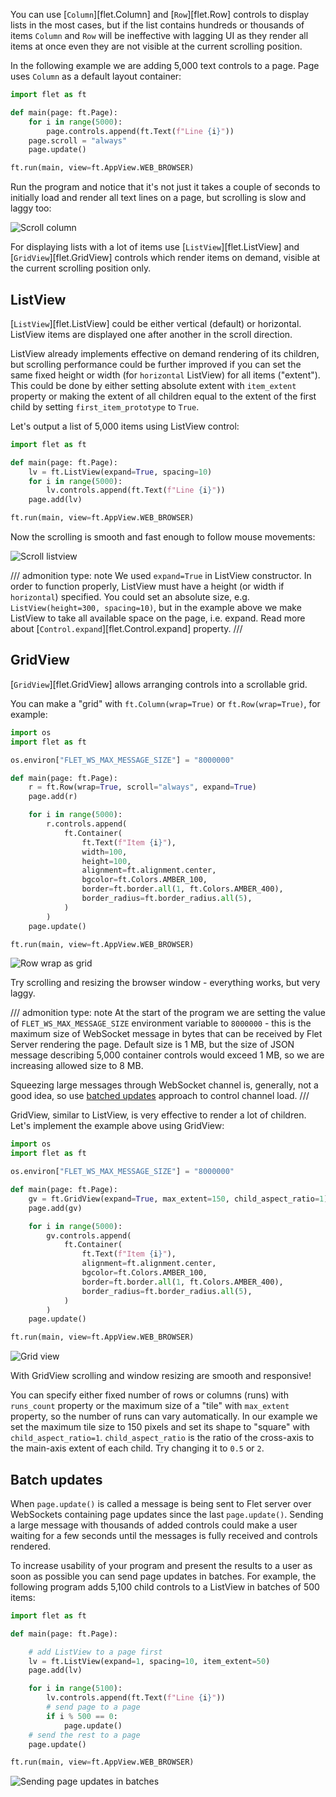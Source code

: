 You can use [`Column`][flet.Column] and [`Row`][flet.Row] controls to display lists in the most cases, but if the list contains hundreds or thousands of items `Column` and `Row` will be ineffective with lagging UI as they render all items at once even they are not visible at the current scrolling position.

In the following example we are adding 5,000 text controls to a page. Page uses `Column` as a default layout container:

```python
import flet as ft

def main(page: ft.Page):
    for i in range(5000):
        page.controls.append(ft.Text(f"Line {i}"))
    page.scroll = "always"
    page.update()

ft.run(main, view=ft.AppView.WEB_BROWSER)
```

Run the program and notice that it's not just it takes a couple of seconds to initially load and render all text lines on a page, but scrolling is slow and laggy too:

![Scroll column](../assets/getting-started/scroll-column.gif)

For displaying lists with a lot of items use [`ListView`][flet.ListView] and [`GridView`][flet.GridView] controls which render items on demand, visible at the current scrolling position only.

## ListView

[`ListView`][flet.ListView] could be either vertical (default) or horizontal. ListView items are displayed one after another in the scroll direction.

ListView already implements effective on demand rendering of its children, but scrolling performance could be further improved if you can set the same fixed height or width (for `horizontal` ListView) for all items ("extent"). This could be done by either setting absolute extent with `item_extent` property or making the extent of all children equal to the extent of the first child by setting `first_item_prototype` to `True`.

Let's output a list of 5,000 items using ListView control:

```python
import flet as ft

def main(page: ft.Page):
    lv = ft.ListView(expand=True, spacing=10)
    for i in range(5000):
        lv.controls.append(ft.Text(f"Line {i}"))
    page.add(lv)

ft.run(main, view=ft.AppView.WEB_BROWSER)
```

Now the scrolling is smooth and fast enough to follow mouse movements:

![Scroll listview](../assets/getting-started/scroll-listview.gif)

/// admonition
    type: note
We used `expand=True` in ListView constructor. In order to function properly, 
ListView must have a height (or width if `horizontal`) specified. 
You could set an absolute size, e.g. `ListView(height=300, spacing=10)`, but in the 
example above we make ListView to take all available space on the page, i.e. expand. 
Read more about [`Control.expand`][flet.Control.expand] property.
///

## GridView

[`GridView`][flet.GridView] allows arranging controls into a scrollable grid.

You can make a "grid" with `ft.Column(wrap=True)` or `ft.Row(wrap=True)`, for example:

```python
import os
import flet as ft

os.environ["FLET_WS_MAX_MESSAGE_SIZE"] = "8000000"

def main(page: ft.Page):
    r = ft.Row(wrap=True, scroll="always", expand=True)
    page.add(r)

    for i in range(5000):
        r.controls.append(
            ft.Container(
                ft.Text(f"Item {i}"),
                width=100,
                height=100,
                alignment=ft.alignment.center,
                bgcolor=ft.Colors.AMBER_100,
                border=ft.border.all(1, ft.Colors.AMBER_400),
                border_radius=ft.border_radius.all(5),
            )
        )
    page.update()

ft.run(main, view=ft.AppView.WEB_BROWSER)
```

![Row wrap as grid](../assets/getting-started/row-wrap-as-grid.png)

Try scrolling and resizing the browser window - everything works, but very laggy.

/// admonition
    type: note
At the start of the program we are setting the value of `FLET_WS_MAX_MESSAGE_SIZE` environment variable to `8000000` - this is the maximum size of WebSocket message in bytes that can be received by Flet Server rendering the page. Default size is 1 MB, but the size of JSON message describing 5,000 container controls would exceed 1 MB, so we are increasing allowed size to 8 MB.

Squeezing large messages through WebSocket channel is, generally, not a good idea, so use [batched updates](#batch-updates) approach to control channel load.
///

GridView, similar to ListView, is very effective to render a lot of children. Let's implement the example above using GridView:

```python
import os
import flet as ft

os.environ["FLET_WS_MAX_MESSAGE_SIZE"] = "8000000"

def main(page: ft.Page):
    gv = ft.GridView(expand=True, max_extent=150, child_aspect_ratio=1)
    page.add(gv)

    for i in range(5000):
        gv.controls.append(
            ft.Container(
                ft.Text(f"Item {i}"),
                alignment=ft.alignment.center,
                bgcolor=ft.Colors.AMBER_100,
                border=ft.border.all(1, ft.Colors.AMBER_400),
                border_radius=ft.border_radius.all(5),
            )
        )
    page.update()

ft.run(main, view=ft.AppView.WEB_BROWSER)
```

![Grid view](../assets/getting-started/grid-view.png)

With GridView scrolling and window resizing are smooth and responsive!

You can specify either fixed number of rows or columns (runs) with `runs_count` property or the maximum size of a "tile" with `max_extent` property, so the number of runs can vary automatically. In our example we set the maximum tile size to 150 pixels and set its shape to "square" with `child_aspect_ratio=1`. `child_aspect_ratio` is the ratio of the cross-axis to the main-axis extent of each child. Try changing it to `0.5` or `2`.

## Batch updates

When `page.update()` is called a message is being sent to Flet server over WebSockets containing page updates since the last `page.update()`. Sending a large message with thousands of added controls could make a user waiting for a few seconds until the messages is fully received and controls rendered.

To increase usability of your program and present the results to a user as soon as possible you can send page updates in batches. For example, the following program adds 5,100 child controls to a ListView in batches of 500 items:

```python
import flet as ft

def main(page: ft.Page):

    # add ListView to a page first
    lv = ft.ListView(expand=1, spacing=10, item_extent=50)
    page.add(lv)

    for i in range(5100):
        lv.controls.append(ft.Text(f"Line {i}"))
        # send page to a page
        if i % 500 == 0:
            page.update()
    # send the rest to a page
    page.update()

ft.run(main, view=ft.AppView.WEB_BROWSER)
```
![Sending page updates in batches](../assets/getting-started/sending-page-updates-in-batches.png)
